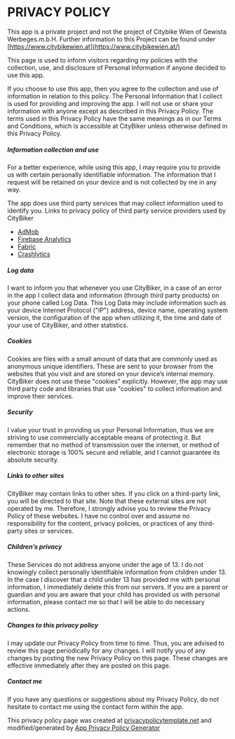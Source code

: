 # PRIVACY POLICY
This app is a private project and not the project of Citybike Wien of Gewista Werbeges.m.b.H. Further information to this Project can be found under  [https://www.citybikewien.at](https://www.citybikewien.at/) 

This page is used to inform visitors regarding my policies with the collection, use, and disclosure of Personal Information if anyone decided to use this app.

If you choose to use this app, then you agree to the collection and use of information in relation to this policy. The Personal Information that I collect is used for providing and improving the app. I will not use or share your information with anyone except as described in this Privacy Policy.
The terms used in this Privacy Policy have the same meanings as in our Terms and Conditions, which is accessible at CityBiker unless otherwise defined in this Privacy Policy.

##### Information collection and use
For a better experience, while using this app, I may require you to provide us with certain personally identifiable information. The information that I request will be retained on your device and is not collected by me in any way.

The app does use third party services that may collect information used to identify you.
Links to privacy policy of third party service providers used by CityBiker

*  [AdMob](https://support.google.com/admob/answer/6128543?hl=en) 
*  [Firebase Analytics](https://firebase.google.com/policies/analytics) 
*  [Fabric](https://fabric.io/privacy) 
*  [Crashlytics](https://firebase.google.com/terms/crashlytics) 

##### Log data
I want to inform you that whenever you use CityBiker, in a case of an error in the app I collect data and information (through third party products) on your phone called Log Data. This Log Data may include information such as your device Internet Protocol ("IP") address, device name, operating system version, the configuration of the app when utilizing it, the time and date of your use of CityBiker, and other statistics.

##### Cookies
Cookies are files with a small amount of data that are commonly used as anonymous unique identifiers. These are sent to your browser from the websites that you visit and are stored on your device’s internal memory.
CityBiker does not use these "cookies" explicitly. However, the app may use third party code and libraries that use "cookies" to collect information and improve their services.

##### Security
I value your trust in providing us your Personal Information, thus we are striving to use commercially acceptable means of protecting it. But remember that no method of transmission over the internet, or method of electronic storage is 100% secure and reliable, and I cannot guarantee its absolute security.

##### Links to other sites
CityBiker may contain links to other sites. If you click on a third-party link, you will be directed to that site. Note that these external sites are not operated by me. Therefore, I strongly advise you to review the Privacy Policy of these websites. I have no control over and assume no responsibility for the content, privacy policies, or practices of any third-party sites or services.

##### Children’s privacy
These Services do not address anyone under the age of 13. I do not knowingly collect personally identifiable information from children under 13. In the case I discover that a child under 13 has provided me with personal information, I immediately delete this from our servers. If you are a parent or guardian and you are aware that your child has provided us with personal information, please contact me so that I will be able to do necessary actions.

##### Changes to this privacy policy
I may update our Privacy Policy from time to time. Thus, you are advised to review this page periodically for any changes. I will notify you of any changes by posting the new Privacy Policy on this page. These changes are effective immediately after they are posted on this page.

##### Contact me
If you have any questions or suggestions about my Privacy Policy, do not hesitate to contact me using the contact form within the app.

This privacy policy page was created at  [privacypolicytemplate.net](https://privacypolicytemplate.net/)  and modified/generated by  [App Privacy Policy Generator](https://app-privacy-policy-generator.firebaseapp.com/) 
